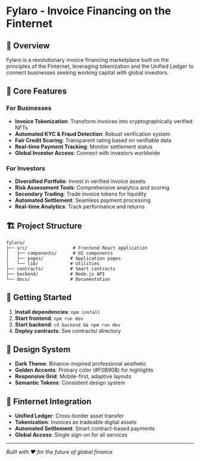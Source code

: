 # Fylaro - Invoice Financing on the Finternet

## 🌟 Overview

Fylaro is a revolutionary invoice financing marketplace built on the principles of the Finternet, leveraging tokenization and the Unified Ledger to connect businesses seeking working capital with global investors.

## 🎯 Core Features

### For Businesses
- **Invoice Tokenization**: Transform invoices into cryptographically verified NFTs
- **Automated KYC & Fraud Detection**: Robust verification system
- **Fair Credit Scoring**: Transparent rating based on verifiable data
- **Real-time Payment Tracking**: Monitor settlement status
- **Global Investor Access**: Connect with investors worldwide

### For Investors
- **Diversified Portfolio**: Invest in verified invoice assets
- **Risk Assessment Tools**: Comprehensive analytics and scoring
- **Secondary Trading**: Trade invoice tokens for liquidity
- **Automated Settlement**: Seamless payment processing
- **Real-time Analytics**: Track performance and returns

## 🏗️ Project Structure

```
fylaro/
├── src/                 # Frontend React application
│   ├── components/      # UI components
│   ├── pages/          # Application pages
│   └── lib/            # Utilities
├── contracts/          # Smart contracts
├── backend/            # Node.js API
└── docs/               # Documentation
```

## 🚀 Getting Started

1. **Install dependencies**: `npm install`
2. **Start frontend**: `npm run dev`
3. **Start backend**: `cd backend && npm run dev`
4. **Deploy contracts**: See contracts/ directory

## 🎨 Design System

- **Dark Theme**: Binance-inspired professional aesthetic
- **Golden Accents**: Primary color (#F0B90B) for highlights
- **Responsive Grid**: Mobile-first, adaptive layouts
- **Semantic Tokens**: Consistent design system

## 🔗 Finternet Integration

- **Unified Ledger**: Cross-border asset transfer
- **Tokenization**: Invoices as tradeable digital assets
- **Automated Settlement**: Smart contract-based payments
- **Global Access**: Single sign-on for all services

---

*Built with ❤️ for the future of global finance*
